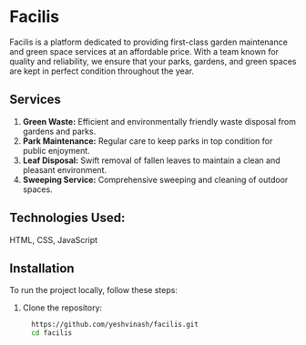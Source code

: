 # Facilis
Facilis is a platform dedicated to providing first-class garden maintenance and green space services at an affordable price. With a team known for quality and reliability, we ensure that your parks, gardens, and green spaces are kept in perfect condition throughout the year.

## Services
  1. **Green Waste:** Efficient and environmentally friendly waste disposal from gardens and parks.
  2. **Park Maintenance:** Regular care to keep parks in top condition for public enjoyment.
  3. **Leaf Disposal:** Swift removal of fallen leaves to maintain a clean and pleasant environment.
  4. **Sweeping Service:** Comprehensive sweeping and cleaning of outdoor spaces.

## Technologies Used:
  HTML, CSS, JavaScript

## Installation
To run the project locally, follow these steps:

1. Clone the repository:
   
   ```bash
     https://github.com/yeshvinash/facilis.git
     cd facilis
   ```  
	
